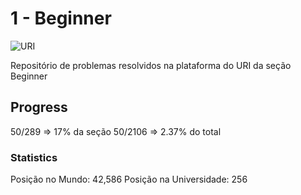 # 1 - Beginner

![URI](https://dka575ofm4ao0.cloudfront.net/pages-transactional_logos/retina/9144/Rl1qxNZhT5u7Bii1tesO)

Repositório de problemas resolvidos na plataforma do URI da seção Beginner

## Progress

50/289 => 17% da seção
50/2106 => 2.37% do total

### Statistics

Posição no Mundo: 42,586
Posição na Universidade: 256